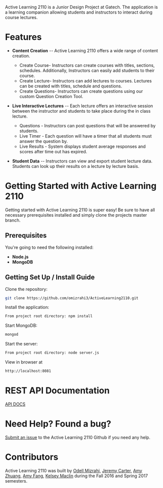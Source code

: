 

Active Learning 2110 is a Junior Design Project at Gatech. The application is a learning companion allowing students and instructors to interact during course lectures.

# Features

- **Content Creation** -- Active Learning 2110 offers a wide range of content creation.

  - Create Course- Instructors can create courses with titles, sections, schedules. Additionally, Instructors can easily add students to their course.
  - Create Lecture- Instructors can add lectures to courses. Lectures can be created with titles, schedule and questions.
  - Create Questions- Instructors can create questions using our custom Question Creation Tool.

- **Live Interactive Lectures** -- Each lecture offers an interactive session between the instructor and students to take place during the in class lecture.

  - Questions - Instructors can post questions that will be answered by students.
  - Live Timer - Each question will have a timer that all students must answer the question by.
  - Live Results - System displays student average responses and scores after time out has expired.

- **Student Data** -- Instructors can view and export student lecture data. Students can look up their results on a lecture by lecture basis.

# Getting Started with Active Learning 2110

Getting started with Active Learning 2110 is super easy! Be sure to have all necessary prerequisites installed and simply clone the projects master branch.

## Prerequisites

You're going to need the following installed:

- **Node.js**
- **MongoDB**

## Getting Set Up / Install Guide

Clone the repository:

```bash
git clone https://github.com/omizrahi3/ActiveLearning2110.git
```

Install the application:

```bash
From project root directory: npm install
```

Start MongoDB:

```bash
mongod
```

Start the server:

```bash
From project root directory: node server.js
```

View in browser at

```bash
http://localhost:8081
```

# REST API Documentation

[API DOCS](config/dev/Documentation.md)

# Need Help? Found a bug?

[Submit an issue](https://github.com/omizrahi3/activelearning2110/issues) to the Active Learning 2110 Github if you need any help.

# Contributors

Active Learning 2110 was built by [Odell Mizrahi](https://github.com/omizrahi3), [Jeremy Carter](https://github.com/schoolboyqueue), [Amy Zhuang](https://github.com/azhuang3), [Amy Fang](https://github.com/xfang37), [Kelsey Maclin](https://github.com/kmaclin) during the Fall 2016 and Spring 2017 semesters.
